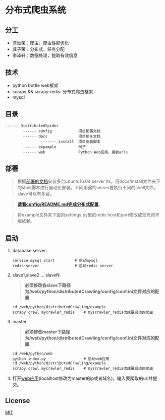 # 分布式爬虫系统

## 分工

- 蓝灿荣：爬虫，爬虫性能优化
- 龚子荣：分布式，任务分配
- 李泽轩：数据处理，提取有效信息

## 技术

- python bottle web框架
- scrapy && scrapy-redis: 分布式爬虫框架
- mysql

## 目录

```
------ DistributedSpider
        ------ config            项目配置文档
        ------ docs              项目相关文档
                ------- install  项目安装脚本
        ------ expample          例子
        ------ web               Python Web应用，接收urls
```

## 部署

> 根据[部署的文档](./docs/README.md)安装多台ubuntu16.04 server lts，用docs/install文件夹下的shell脚本进行自动化安装。不同用途的server要执行不同的shell文件。slave可以有多台。

> **[请看config/README.md完成分布式配置](./config/README.md)**。

> 将example文件夹下面的settings.py里的redis host和port修改成现有的环境依赖。

## 启动

1. database server:
    
    ```
    service mysql start         # 启动mysql
    redis-server                # 启动redis server
    ```

2. slave1,slave2 ... slaveN:


    > **必须修改各slave下路径为/web/python/distributedCrawling/config/conf.ini文件对应的配置**
    
    ```
    cd /web/python/distributedCrawling/example
    scrapy crawl mycrawler_redis    # myscrawler_redis改成要启动的爬虫
    ```

3. master

    > **必须修改master下路径为/web/python/distributedCrawling/config/conf.ini文件对应的配置**
    
    ```
    cd /web/python/web
    python index.py                 # 启动web应用
    cd /web/python/distributedCrawling/example
    scrapy crawl mycrawler_redis    # myscrawler_redis改成要启动的爬虫
    ```

4. 打开[web应用](http://localhost:9001/)(localhost修改为master的ip或者域名)，输入要爬取的url并提交。


## License

[MIT](./LICENSE)
